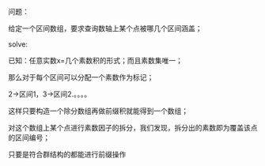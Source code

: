 问题：

给定一个区间数组，要求查询数轴上某个点被哪几个区间涵盖；

solve:

已知：任意实数x=几个素数积的形式；而且素数集唯一；

那么对于每个区间可以分配一个素数作为标记；

2->区间1，3->区间2.。。。。

这样只要构造一个除分数组再做前缀积就能得到一个数组；

对这个数组上某个点进行素数因子的拆分，我们发现，拆分出的素数即为覆盖该点的区间编号；

只要是符合群结构的都能进行前缀操作